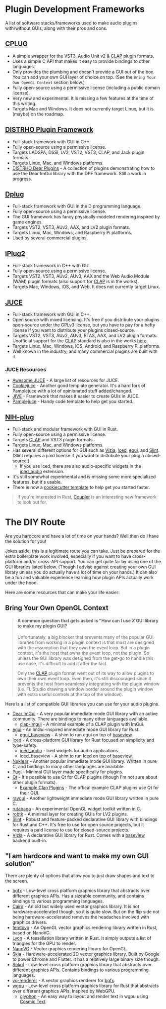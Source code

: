 # Plugin Development Frameworks

A list of software stacks/frameworks used to make audio plugins with/without GUIs, along with their pros and cons.

## [CPLUG](https://github.com/Tremus/CPLUG)
  - A simple wrapper for the VST3, Audio Unit v2 & [CLAP] plugin formats.
  - Uses a simple C API that makes it easy to provide bindings to other languages.
  - Only provides the plumbing and doesn't provide a GUI out of the box. You can add your own GUI layer of choice on top. (See the `Bring Your Own OpenGL Context` section below.)
  - Fully open-source using a permissive license (including a public domain license).
  - Very new and experimental. It is missing a few features at the time of this writing.
  - Targets Mac and Windows. It does not currently target Linux, but it is (maybe) on the roadmap.

## [DISTRHO Plugin Framework](https://github.com/DISTRHO/DPF)
  - Full-stack framework with GUI in C++.
  - Fully open-source using a permissive license.
  - Targets LADSPA, DSSI, LV2, VST2, VST3, CLAP, and Jack plugin formats.
  - Targets Linux, Mac, and Windows platforms.
  - [DISTRHO Dear Plugins](https://github.com/DISTRHO/dear-plugins) - A collection of plugins demonstrating how to use the Dear ImGui library with the DPF framework. Still a work in progress.

## [Dplug](https://github.com/AuburnSounds/Dplug)
  - Full-stack framework with GUI in the D programming language.
  - Fully open-source using a permissive license.
  - The GUI framework has fancy physically-modeled rendering inspired by game engines.
  - Targets VST2, VST3, AUv2, AAX, and LV2 plugin formats.
  - Targets Linux, Mac, Windows, and Raspberry Pi platforms.
  - Used by several commercial plugins.

## [iPlug2](https://github.com/iPlug2/iPlug2)
  - Full-stack framework in C++ with GUI.
  - Fully open-source using a permissive license.
  - Targets VST2, VST3, AUv2, AUv3, AAX and the Web Audio Module (WAM) plugin formats (also support for [CLAP] is in the works).
  - Targets Mac, Windows, iOS, and Web. It does not currently target Linux.

## [JUCE](https://github.com/juce-framework/JUCE)
  - Full-stack framework with GUI in C++.
  - Open source with mixed licensing. It's free if you distribute your plugins open-source under the GPLv3 license, but you have to pay for a hefty license if you want to distribute your plugins closed-source.
  - Targets VST2, VST3, AUv2, AUv3, RTAS, AAX, and LV2 plugin formats. Unofficial support for the [CLAP] standard is also in the works [here](https://github.com/free-audio/clap-juce-extensions).
  - Targets Linux, Mac, Windows, iOS, Android, and Raspberry Pi platforms.
  - Well known in the industry, and many commercial plugins are built with it.

### JUCE Resources
  - [Awesome JUCE](https://github.com/sudara/awesome-juce) - A large list of resources for JUCE.
  - [Cookiejuce](https://github.com/madskjeldgaard/Cookiejuce) - Another good template generator. It's a hard fork of Pamplejuce with a lot of opinionated stuff added/changed.
  - [JIVE](https://github.com/ImJimmi/JIVE) - Framework that makes it easier to create GUIs in JUCE.
  - [Pamplejuce](https://github.com/sudara/pamplejuce) - Handy code template to help get you started.

## [NIH-plug](https://github.com/robbert-vdh/nih-plug)
  - Full-stack and modular framework with GUI in Rust.
  - Fully open-source using a permissive license.
  - Targets [CLAP] and VST3 plugin formats.
  - Targets Linux, Mac, and Windows platforms.
  - Has several different options for GUI such as [Vizia], [Iced], [egui], and [Slint]. (Slint requires a paid license if you want to distribute your plugin closed-source.)
    - If you use Iced, there are also audio-specific widgets in the [iced_audio] extension.
  - It's still somewhat experimental and is missing some more specialized features, but it's usable.
  - There is now a [cookiecutter template](https://github.com/robbert-vdh/nih-plug-template) to help get you started faster.

> If you're interested in Rust, [Coupler](https://github.com/coupler-rs/coupler) is an interesting new framework to look out for.

# The DIY Route

Are you hardcore and have a lot of time on your hands? Well then do I have the solution for you!

Jokes aside, this is a legitimate route you can take. Just be prepared for the extra boilerplate work involved, especially if you want to have cross-platform and/or cross-API support. You can get quite far by using one of the GUI libraries listed below. (Though I advise against creating your own GUI library unless you do actually have a lot of time on your hands.) It can also be a fun and valuable experience learning how plugin APIs actually work under the hood.

Here are some resources that can make your life easier:

## Bring Your Own OpenGL Context

> #### A common question that gets asked is "How can I use *X* GUI library to make my plugin GUI?
>
> Unfortunately, a big blocker that prevents many of the popular GUI libraries from working in a plugin context is that most are designed with the assumption that they own the event loop. But in a plugin context, it's the host that owns the event loop, not the plugin. So unless the GUI library was designed from the get-go to handle this use case, it's difficult to add it after the fact.
>
> Only the [CLAP] plugin format went out of its way to allow plugins to own their own event loop. Even then, it's still discouraged since it prevents the host from seamlessly integrating with the plugin window (i.e. FL Studio drawing a window border around the plugin window with extra useful controls at the top of the window).

Here is a list of compatible GUI libraries you can use for your audio plugins.

* [Dear ImGui](https://github.com/ocornut/imgui) - A very popular immediate mode GUI library with an active community. There are bindings to many other languages available.
  * [clap-imgui](https://github.com/schwaaa/clap-imgui) - A minimal example of a CLAP plugin with ImGui.
* [egui] - An ImGui-inspired immediate mode GUI library for Rust.
    - [egui_baseview](https://github.com/BillyDM/egui-baseview) - A shim to run egui on top of [baseview].
* [Iced] - A cross-platform GUI library for Rust focused on simplicity and type-safety.
    - [iced_audio] - Iced widgets for audio applications.
    - [iced_baseview](https://github.com/BillyDM/iced_baseview) - A shim to run Iced on top of [baseview].
* [Nuklear](https://github.com/Immediate-Mode-UI/Nuklear) - Another popular immediate mode GUI library. Written in pure C, and bindings to many other languages are available.
* [Pugl](https://github.com/lv2/pugl) - Minimal GUI layer made specifically for plugins.
* [Qt](https://www.qt.io/) - It's possible to use Qt for CLAP plugins (though I'm not sure about other plugin formats).
  * [Example Clap Plugins](https://github.com/free-audio/clap-plugins/tree/main) - The offical example CLAP plugins use Qt for their GUI.
* [raygui](https://github.com/raysan5/raygui) - Another lightweight immediate mode GUI library written in pure C.
* [rutabaga](https://github.com/wrl/rutabaga) - An experimental OpenGL widget toolkit written in C.
* [robtk](https://github.com/x42/robtk) - A minimal layer for creating GUIs for LV2 plugins.
* [Slint] - Robust and feature-packed declarative GUI library with bindings for Rust and C++. It's free to use for open source projects, but it requires a paid license to use for closed-source projects.
* [Vizia] - A declarative GUI library for Rust. Comes with a [baseview] backend built-in.

## "I am hardcore and want to make my own GUI solution"

There are plenty of options that allow you to just draw shapes and text to the screen.
 
* [bgfx](https://github.com/bkaradzic/bgfx) - Low-level cross platform graphics library that abstracts over different graphics APIs. Has a sizeable community, and contains bindings to various programming languages.
* [Cairo](https://www.cairographics.org/) - An old but widely used vector graphics library. It is not hardware-accelerated though, so it is quite slow. But on the flip side not being hardware-accelerated removes the headaches involved with graphics drivers.
* [femtovg](https://github.com/femtovg/femtovg) - An OpenGL vector graphics rendering library written in Rust, based on NanoVG.
* [Lyon](https://github.com/nical/lyon) - A tessellation library written in Rust. It simply outputs a list of triangles for the GPU to render.
* [NanoVG](https://github.com/inniyah/nanovg) - Vector graphics rendering library for OpenGL.
* [Skia](https://skia.org/) - Hardware-accelerated 2D vector graphics library. Built by Google to power Chrome and Flutter. It has a relatively large binary size though.
* [Sokol](https://github.com/floooh/sokol) - Low-level cross platform graphics library that abstracts over different graphics APIs. Contains bindings to various programming languages.
* [vg-renderer](https://github.com/jdryg/vg-renderer) - A vector graphics renderer for [bgfx].
* [wgpu](https://wgpu.rs/) - Low-level cross platform graphics library for Rust that abstracts over different graphics APIs. Inspired by WebGPU.
  * [glyphon](https://github.com/grovesNL/glyphon) - An easy way to layout and render text in wgpu using [Cosmic Text](https://github.com/pop-os/cosmic-text/).

[CLAP]: https://github.com/free-audio/clap
[Vizia]: https://github.com/vizia/vizia
[Iced]: https://github.com/iced-rs/iced
[iced_audio]: https://github.com/iced-rs/iced_audio
[egui]: https://github.com/emilk/egui
[Slint]: https://slint.dev/
[baseview]: https://github.com/RustAudio/baseview
[bgfx]: https://github.com/bkaradzic/bgfx
